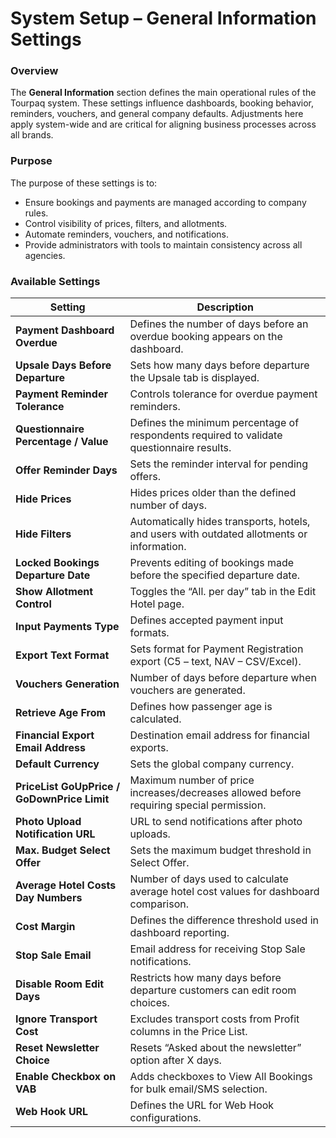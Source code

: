 # System Setup – General Information Settings

### **Overview**

The **General Information** section defines the main operational rules of the Tourpaq system. These settings influence dashboards, booking behavior, reminders, vouchers, and general company defaults. Adjustments here apply system-wide and are critical for aligning business processes across all brands.

### **Purpose**

The purpose of these settings is to:

* Ensure bookings and payments are managed according to company rules.
* Control visibility of prices, filters, and allotments.
* Automate reminders, vouchers, and notifications.
* Provide administrators with tools to maintain consistency across all agencies.

### **Available Settings**

| **Setting**                                 | **Description**                                                                            |
| ------------------------------------------- | ------------------------------------------------------------------------------------------ |
| **Payment Dashboard Overdue**               | Defines the number of days before an overdue booking appears on the dashboard.             |
| **Upsale Days Before Departure**            | Sets how many days before departure the Upsale tab is displayed.                           |
| **Payment Reminder Tolerance**              | Controls tolerance for overdue payment reminders.                                          |
| **Questionnaire Percentage / Value**        | Defines the minimum percentage of respondents required to validate questionnaire results.  |
| **Offer Reminder Days**                     | Sets the reminder interval for pending offers.                                             |
| **Hide Prices**                             | Hides prices older than the defined number of days.                                        |
| **Hide Filters**                            | Automatically hides transports, hotels, and users with outdated allotments or information. |
| **Locked Bookings Departure Date**          | Prevents editing of bookings made before the specified departure date.                     |
| **Show Allotment Control**                  | Toggles the “All. per day” tab in the Edit Hotel page.                                     |
| **Input Payments Type**                     | Defines accepted payment input formats.                                                    |
| **Export Text Format**                      | Sets format for Payment Registration export (C5 – text, NAV – CSV/Excel).                  |
| **Vouchers Generation**                     | Number of days before departure when vouchers are generated.                               |
| **Retrieve Age From**                       | Defines how passenger age is calculated.                                                   |
| **Financial Export Email Address**          | Destination email address for financial exports.                                           |
| **Default Currency**                        | Sets the global company currency.                                                          |
| **PriceList GoUpPrice / GoDownPrice Limit** | Maximum number of price increases/decreases allowed before requiring special permission.   |
| **Photo Upload Notification URL**           | URL to send notifications after photo uploads.                                             |
| **Max. Budget Select Offer**                | Sets the maximum budget threshold in Select Offer.                                         |
| **Average Hotel Costs Day Numbers**         | Number of days used to calculate average hotel cost values for dashboard comparison.       |
| **Cost Margin**                             | Defines the difference threshold used in dashboard reporting.                              |
| **Stop Sale Email**                         | Email address for receiving Stop Sale notifications.                                       |
| **Disable Room Edit Days**                  | Restricts how many days before departure customers can edit room choices.                  |
| **Ignore Transport Cost**                   | Excludes transport costs from Profit columns in the Price List.                            |
| **Reset Newsletter Choice**                 | Resets “Asked about the newsletter” option after X days.                                   |
| **Enable Checkbox on VAB**                  | Adds checkboxes to View All Bookings for bulk email/SMS selection.                         |
| **Web Hook URL**                            | Defines the URL for Web Hook configurations.                                               |
